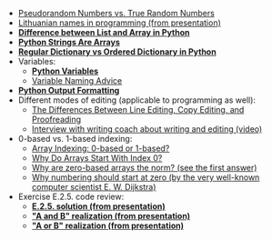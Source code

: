 * [Pseudorandom Numbers vs. True Random Numbers](https://simplicable.com/new/pseudorandom-vs-random)
* [Lithuanian names in programming (from presentation)](Files/L05_Lithuanian_names.md)
* [**Difference between List and Array in Python**](https://www.geeksforgeeks.org/difference-between-list-and-array-in-python/)
* [**Python Strings Are Arrays**](https://www.w3schools.com/python/gloss_python_strings_are_arrays.asp#:~:text=Like%20many%20other%20popular%20programming,access%20elements%20of%20the%20string)
* [**Regular Dictionary vs Ordered Dictionary in Python**](https://www.geeksforgeeks.org/regular-dictionary-vs-ordered-dictionary-in-python/)
* Variables: 
  * [**Python Variables**](https://www.geeksforgeeks.org/python-variables/)
  * [Variable Naming Advice](https://medium.com/wix-engineering/naming-convention-8-basic-rules-for-any-piece-of-code-c4c5f65b0c09)
* [**Python Output Formatting**](https://www.geeksforgeeks.org/python-output-formatting/)
* Different modes of editing (applicable to programming as well): 
  * [The Differences Between Line Editing, Copy Editing, and Proofreading](https://www.janefriedman.com/the-differences-between-line-editing-copy-editing-and-proofreading/)
  * [Interview with writing coach about writing and editing (video)](https://www.coursera.org/learn/learning-how-to-learn/lecture/01m6e/optional-interview-with-writing-coach-daphne-gray-grant)
* 0-based vs. 1-based indexing: 
  * [Array Indexing: 0-based or 1-based?](https://medium.com/analytics-vidhya/array-indexing-0-based-or-1-based-dd89d631d11c#:~:text=Zero%2Dbased%20array%20indexing%20is,in%20today%27s%20modern%20mathematical%20notation)
  * [Why Do Arrays Start With Index 0?](https://albertkoz.com/why-does-array-start-with-index-0-65ffc07cbce8)
  * [Why are zero-based arrays the norm? (see the first answer)](https://softwareengineering.stackexchange.com/questions/110804/why-are-zero-based-arrays-the-norm)
  * [Why numbering should start at zero (by the very well-known computer scientist E. W. Dijkstra)](https://www.cs.utexas.edu/users/EWD/transcriptions/EWD08xx/EWD831.html)
* Exercise E.2.5. code review: 
  * [**E.2.5. solution (from presentation)**](Files/L05_Exercise_2_5.py)
  * [**"A and B" realization (from presentation)**](Files/L05_How_A_and_B_works.py)
  * [**"A or B" realization (from presentation)**](Files/L05_How_A_or_B_works.py)
